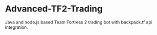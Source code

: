 # Advanced-TF2-Trading
Java and node.js based Team Fortress 2 trading bot with backpack.tf api integration.
